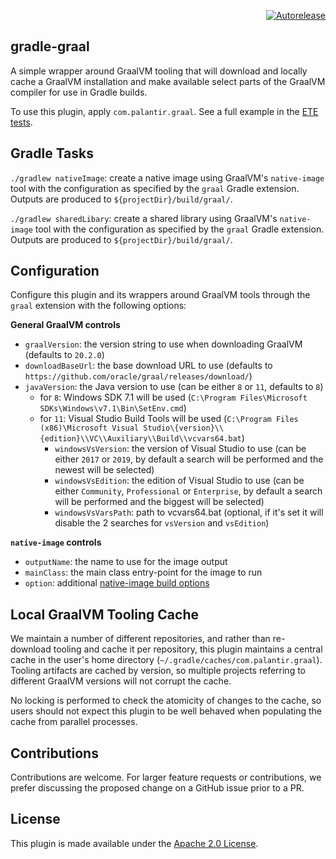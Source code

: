 <p align="right">
<a href="https://autorelease.general.dmz.palantir.tech/palantir/gradle-graal"><img src="https://img.shields.io/badge/Perform%20an-Autorelease-success.svg" alt="Autorelease"></a>
</p>

gradle-graal
------------
A simple wrapper around GraalVM tooling that will download and locally cache a GraalVM installation and make
available select parts of the GraalVM compiler for use in Gradle builds.

To use this plugin, apply `com.palantir.graal`. See a full example in the
[ETE tests](src/test/groovy/com/palantir/gradle/graal/GradleGraalEndToEndSpec.groovy).

Gradle Tasks
------------
`./gradlew nativeImage`: create a native image using GraalVM's `native-image` tool with the configuration as specified
by the `graal` Gradle extension. Outputs are produced to `${projectDir}/build/graal/`.

`./gradlew sharedLibary`: create a shared library using GraalVM's `native-image` tool with the configuration as specified
by the `graal` Gradle extension. Outputs are produced to `${projectDir}/build/graal/`.

Configuration
-------------
Configure this plugin and its wrappers around GraalVM tools through the `graal` extension with the following options:

**General GraalVM controls**
* `graalVersion`: the version string to use when downloading GraalVM (defaults to `20.2.0`)
* `downloadBaseUrl`: the base download URL to use (defaults to `https://github.com/oracle/graal/releases/download/`)
* `javaVersion`: the Java version to use (can be either `8` or `11`, defaults to `8`)
    * for `8`: Windows SDK 7.1 will be used (`C:\Program Files\Microsoft SDKs\Windows\v7.1\Bin\SetEnv.cmd`)
    * for `11`: Visual Studio Build Tools will be used (`C:\Program Files (x86)\Microsoft Visual Studio\{version}\\{edition}\\VC\\Auxiliary\\Build\\vcvars64.bat`)
        * `windowsVsVersion`: the version of Visual Studio to use (can be either `2017` or `2019`, by default a search will be performed and the newest will be selected)
        * `windowsVsEdition`: the edition of Visual Studio to use (can be either `Community`, `Professional` or `Enterprise`, by default a search will be performed and the biggest will be selected)
        * `windowsVsVarsPath`: path to vcvars64.bat (optional, if it's set it will disable the 2 searches for `vsVersion` and `vsEdition`)


**`native-image` controls**
* `outputName`: the name to use for the image output
* `mainClass`: the main class entry-point for the image to run
* `option`: additional [native-image build options](https://github.com/oracle/graal/blob/master/docs/reference-manual/native-image/BuildOptions.md)

Local GraalVM Tooling Cache
---------------------------
We maintain a number of different repositories, and rather than re-download tooling and cache it per repository, this
plugin maintains a central cache in the user's home directory (`~/.gradle/caches/com.palantir.graal`). Tooling artifacts 
are cached by version, so multiple projects referring to different GraalVM versions will not corrupt the cache.

No locking is performed to check the atomicity of changes to the cache, so users should not expect this plugin to be
well behaved when populating the cache from parallel processes.

Contributions
-------------
Contributions are welcome. For larger feature requests or contributions, we prefer discussing the proposed change on 
a GitHub issue prior to a PR.

License
-------
This plugin is made available under the [Apache 2.0 License](http://www.apache.org/licenses/LICENSE-2.0).
